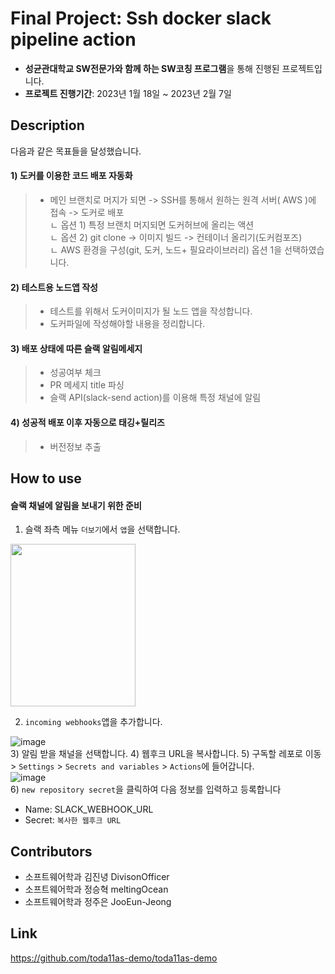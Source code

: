 # Final Project: Ssh docker slack pipeline action
- **성균관대학교 SW전문가와 함께 하는 SW코칭 프로그램**을 통해 진행된 프로젝트입니다.
- **프로젝트 진행기간**: 2023년 1월 18일 ~ 2023년 2월 7일

## Description
다음과 같은 목표들을 달성했습니다.  
#### 1) 도커를 이용한 코드 배포 자동화
> - 메인 브랜치로 머지가 되면 -> SSH를 통해서 원하는 원격 서버( AWS )에 접속 -> 도커로 배포  
>    ㄴ 옵션 1) 특정 브랜치 머지되면 도커허브에 올리는 액션  
>    ㄴ 옵션 2) git clone -> 이미지 빌드 -> 컨테이너 올리기(도커컴포즈)  
>    ㄴ AWS 환경을 구성(git, 도커, 노드+ 필요라이브러리)
>    옵션 1을 선택하였습니다.
#### 2) 테스트용 노드앱 작성
> - 테스트를 위해서 도커이미지가 될 노드 앱을 작성합니다.
> - 도커파일에 작성해야할 내용을 정리합니다.
#### 3) 배포 상태에 따른 슬랙 알림메세지
> - 성공여부 체크
> - PR 메세지 title 파싱
> - 슬랙 API(slack-send action)를 이용해 특정 채널에 알림
 
#### 4) 성공적 배포 이후 자동으로 태깅+릴리즈
> - 버전정보 추출

## How to use
#### 슬랙 채널에 알림을 보내기 위한 준비
1) 슬랙 좌측 메뉴 `더보기`에서 `앱`을 선택합니다.
<img src="https://user-images.githubusercontent.com/54920318/217194470-52c4e186-9204-4ff6-b98f-1b8624167227.png" width="200" height="260">  

2) `incoming webhooks`앱을 추가합니다.  

![image](https://user-images.githubusercontent.com/54920318/217194839-a6956a22-c1d8-45bb-87c6-f74cd202aaf6.png)  
3) 알림 받을 채널을 선택합니다.
4) 웹후크 URL을 복사합니다.
5) 구독할 레포로 이동 > `Settings` > `Secrets and variables` > `Actions`에 들어갑니다.   
![image](https://user-images.githubusercontent.com/54920318/217195392-1a8e2fe4-8d71-4a1e-ada1-151e8b1b0e92.png)  
6) `new repository secret`을 클릭하여 다음 정보를 입력하고 등록합니다  
- Name: SLACK_WEBHOOK_URL
- Secret: `복사한 웹후크 URL`

## Contributors

- 소프트웨어학과 김진녕 DivisonOfficer
- 소프트웨어학과 정승혁 meltingOcean
- 소프트웨어학과 정주은 JooEun-Jeong

## Link

https://github.com/toda11as-demo/toda11as-demo
